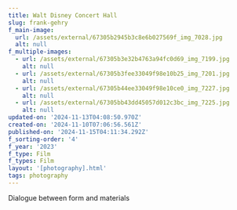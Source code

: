 ```yaml
---
title: Walt Disney Concert Hall
slug: frank-gehry
f_main-image:
  url: /assets/external/67305b2945b3c8e6b027569f_img_7028.jpg
  alt: null
f_multiple-images:
  - url: /assets/external/67305b3e32b4763a94fc0d69_img_7199.jpg
    alt: null
  - url: /assets/external/67305b3fee33049f98e10b25_img_7201.jpg
    alt: null
  - url: /assets/external/67305b44ee33049f98e10ce0_img_7227.jpg
    alt: null
  - url: /assets/external/67305bb43dd45057d012c3bc_img_7225.jpg
    alt: null
updated-on: '2024-11-13T04:08:50.970Z'
created-on: '2024-11-10T07:06:56.561Z'
published-on: '2024-11-15T04:11:34.292Z'
f_sorting-order: '4'
f_year: '2023'
f_type: Film
f_types: Film
layout: '[photography].html'
tags: photography
---
```


Dialogue between form and materials
